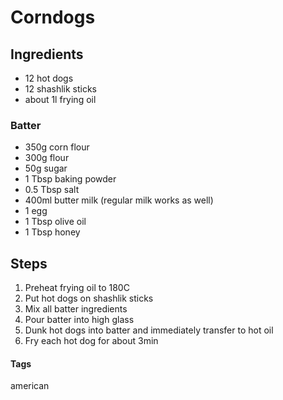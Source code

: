 # Corndogs

## Ingredients

* 12 hot dogs
* 12 shashlik sticks
* about 1l frying oil

### Batter 

* 350g corn flour
* 300g flour
* 50g sugar
* 1 Tbsp baking powder
* 0.5 Tbsp salt
* 400ml butter milk (regular milk works as well)
* 1 egg
* 1 Tbsp olive oil
* 1 Tbsp honey

## Steps

1. Preheat frying oil to 180C 
2. Put hot dogs on shashlik sticks
3. Mix all batter ingredients
4. Pour batter into high glass
5. Dunk hot dogs into batter and immediately transfer to hot oil
6. Fry each hot dog for about 3min

#### Tags
american
